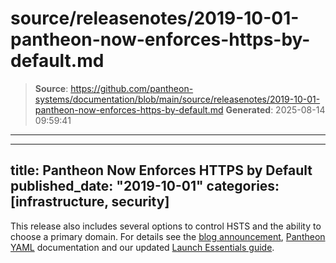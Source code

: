 # source/releasenotes/2019-10-01-pantheon-now-enforces-https-by-default.md

> **Source**: https://github.com/pantheon-systems/documentation/blob/main/source/releasenotes/2019-10-01-pantheon-now-enforces-https-by-default.md
> **Generated**: 2025-08-14 09:59:41

---

---
title: Pantheon Now Enforces HTTPS by Default
published_date: "2019-10-01"
categories: [infrastructure, security]
---
This release also includes several options to control HSTS and the ability to choose a primary domain. For details see the [blog announcement](https://pantheon.io/blog/pantheon-now-enforces-https-default-plus-really-simple-hsts), [Pantheon YAML](/pantheon-yml#enforce-https--hsts) documentation and our updated [Launch Essentials guide](/guides/launch/redirects).
